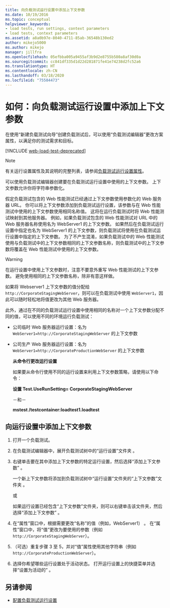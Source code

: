 ```yaml
---
title: 向负载测试运行设置中添加上下文参数
ms.date: 10/19/2016
ms.topic: conceptual
helpviewer_keywords:
- load tests, run settings, context parameters
- load tests, context parameters
ms.assetid: a8a0b97e-8040-4711-85ab-36548b130ed2
author: mikejo5000
ms.author: mikejo
manager: jillfra
ms.openlocfilehash: 05efbba005a9455af3b9d2e8755b580a8af30d0a
ms.sourcegitcommit: cc841df335d1d22d281871fe41e74238d2fc52a6
ms.translationtype: HT
ms.contentlocale: zh-CN
ms.lasthandoff: 03/18/2020
ms.locfileid: "75584473"
---
```

# <a name="how-to-add-context-parameters-to-a-load-test-run-setting"></a>如何：向负载测试运行设置中添加上下文参数

在使用“新建负载测试向导”创建负载测试后，可以使用“负载测试编辑器”更改方案属性，以满足你的测试需求和目标。  

[!INCLUDE [web-load-test-deprecated](includes/web-load-test-deprecated.md)]

> [!NOTE]
> 有关运行设置属性及其说明的完整列表，请参阅[负载测试运行设置属性](../test/load-test-run-settings-properties.md)。

可以使用负载测试编辑器创建要在负载测试运行设置中使用的上下文参数。 上下文参数允许你将字符串参数化。

假定负载测试包含的 Web 性能测试已经通过上下文参数使用参数化的 Web 服务器 URL。 你可以将上下文参数添加到负载测试运行设置，该参数与在 Web 性能测试中使用的上下文参数使用相同名称值。 这将在运行负载测试时将 Web 性能测试映射到其他服务器。 例如，如果负载测试包含的 Web 性能测试对 URL 中的 Web 服务器名称使用名为 WebServer1 的上下文参数。 如果然后在负载测试运行设置中指定也名为 WebServer1 的上下文参数，则负载测试将使用在负载测试运行设置中指定的上下文参数。 为了不产生混淆，如果负载测试中的 Web 性能测试使用与负载测试中的上下文参数相同的上下文参数名称，则负载测试中的上下文参数将覆盖在 Web 性能测试中使用的上下文参数。

> [!WARNING]
> 在运行设置中使用上下文参数时，注意不要意外重写 Web 性能测试的上下文参数。 避免使用相同的上下文参数名称，除非有意这样做。

如果将 Webserver1 上下文参数的值分配给 `http://CorporateStagingWebServer`，则可以在负载测试中使用 `WebServer1`，因此可以随时轻松地将值更改为其他 Web 服务器。

此外，通过在不同的负载测试运行设置中使用相同的名称对一个上下文参数分配不同的值，可以使用不同的环境运行负载测试：

- 公司临时 Web 服务器运行设置：名为 `WebServer1=http://CorporateStagingWebServer` 的上下文参数

- 公司生产 Web 服务器运行设置：名为 `WebServer1=http://CorporateProductionWebServer` 的上下文参数

  **从命令行更改运行设置**

  如果要从命令行使用不同的运行设置来利用上下文参数策略，请使用以下命令：

  **设置 Test.UseRunSetting= CorporateStagingWebServer**

  －和－

  **mstest /testcontainer:loadtest1.loadtest**

## <a name="to-add-a-context-parameter-to-a-run-setting"></a>向运行设置中添加上下文参数

1. 打开一个负载测试。

2. 在负载测试编辑器中，展开负载测试树中的“运行设置”文件夹  。

3. 右键单击要在其中添加上下文参数的特定运行设置，然后选择“添加上下文参数”  。

     一个新上下文参数将添加到负载测试树中“运行设置”文件夹的“上下文参数”文件夹   。

     或

     如果运行设置已经包含“上下文参数”文件夹，则可以右键单击该文件夹，然后选择“添加上下文参数”   。

4. 在“属性”窗口中，根据需要更改“名称”的值（例如，WebServer1）   。 在“属性”窗口中，将“值”更改为要使用的参数（例如 `http://CorporateStagingWebServer`）。

5. （可选）重复步骤 3 至 5，并对“值”属性使用其他字符串（例如 `http://CorporateProductionWebServer`）。

6. 选择你希望哪些运行设置处于活动状态。 打开运行设置上的快捷菜单并选择“设置为活动的”  。

## <a name="see-also"></a>另请参阅

- [配置负载测试运行设置](../test/configure-load-test-run-settings.md)
